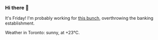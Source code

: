 ### Hi there :wave:

It's Friday! I'm probably working for [this bunch](https://github.com/kohofinancial), overthrowing the banking establishment.

Weather in Toronto: sunny, at +23°C.
